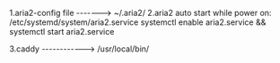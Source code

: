 1.aria2-config file ------->  ~/.aria2/
2.aria2  auto start while power on:
/etc/systemd/system/aria2.service
systemctl enable aria2.service && systemctl start aria2.service

3.caddy                         ------------>  /usr/local/bin/


